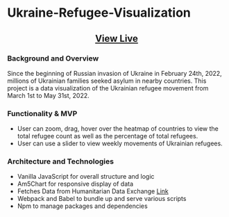 # Ukraine-Refugee-Visualization

<h2 align="center">
  <a href="https://haewon6640.github.io/Ukraine-Refugee-Visualization/">View Live</a>
 </h2>

### Background and Overview ###
Since the beginning of Russian invasion of Ukraine in February 24th, 2022, millions of Ukrainian families seeked asylum in nearby countries.
This project is a data visualization of the Ukrainian refugee movement from March 1st to May 31st, 2022. 

### Functionality & MVP ###
* User can zoom, drag, hover over the heatmap of countries to view the total refugee count as well as the percentage of total refugees.
* User can use a slider to view weekly movements of Ukrainian refugees.

### Architecture and Technologies ###
* Vanilla JavaScript for overall structure and logic
* Am5Chart for responsive display of data
* Fetches Data from Humanitarian Data Exchange [Link](https://data.humdata.org/dataset/ukraine-refugee-situation)
* Webpack and Babel to bundle up and serve various scripts
* Npm to manage packages and dependencies 


